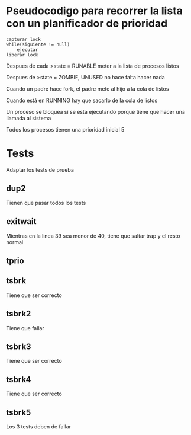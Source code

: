 # Pseudocodigo para recorrer la lista con un planificador de prioridad

```none
capturar lock
while(siguiente != null)
    ejecutar
liberar lock
```


Despues de cada >state = RUNABLE meter a la lista de procesos listos

Despues de >state = ZOMBIE, UNUSED no hace falta hacer nada

Cuando un padre hace fork, el padre mete al hijo a la cola de listos

Cuando está en RUNNING hay que sacarlo de la cola de listos

Un proceso se bloquea si se está ejecutando porque tiene que hacer una llamada al sistema

Todos los procesos tienen una prioridad inicial 5

# Tests

Adaptar los tests de prueba

## dup2

Tienen que pasar todos los tests


## exitwait

Mientras en la linea 39 sea menor de 40, tiene que saltar trap y el resto normal

## tprio


## tsbrk 

Tiene que ser correcto

## tsbrk2

Tiene que fallar

## tsbrk3 

Tiene que ser correcto

## tsbrk4

Tiene que ser correcto

## tsbrk5

Los 3 tests deben de fallar
